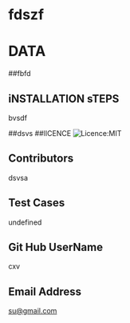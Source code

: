 
  # fdszf
  # DATA
  ##fbfd
 
  ## iNSTALLATION sTEPS
  bvsdf

   ##dsvs
   ##lICENCE
   ![Licence:MIT](https://img.shields.io/badge/License-MIT-yellow.svg)
  
   
   ## Contributors
   dsvsa
   
   ## Test Cases
   undefined
   
  ## Git Hub UserName
  cxv
   
  
  ## Email Address
  su@gmail.com
  

  


